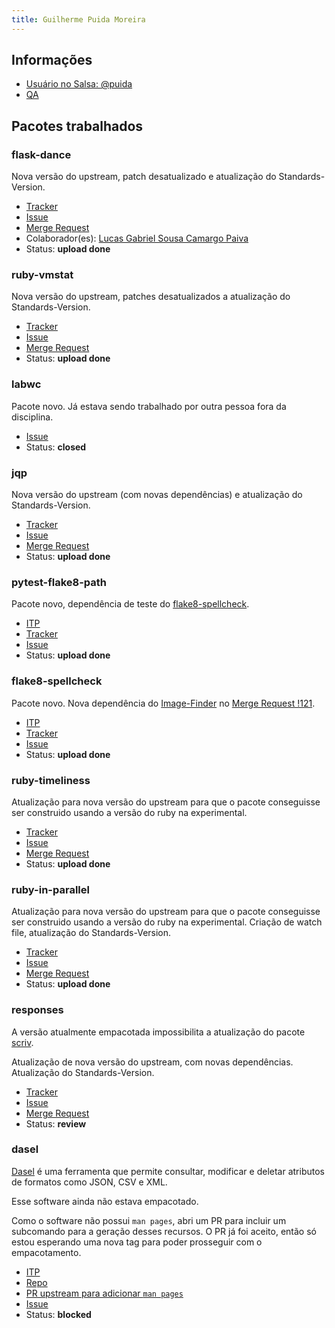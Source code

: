 ```yaml
---
title: Guilherme Puida Moreira
---
```


## Informações

- [Usuário no Salsa: @puida](https://salsa.debian.org/puida)
- [QA](https://qa.debian.org/developer.php?email=guilherme@puida.xyz)

## Pacotes trabalhados

### flask-dance

Nova versão do upstream, patch desatualizado e atualização do
Standards-Version.

- [Tracker](https://tracker.debian.org/pkg/flask-dance)
- [Issue](https://salsa.debian.org/debian-brasilia-team/docs/-/issues/62)
- [Merge Request](https://salsa.debian.org/python-team/packages/flask-dance/-/merge_requests/1)
- Colaborador(es): [Lucas Gabriel Sousa Camargo Paiva](https://salsa.debian.org/lucasgabriel-2)
- Status: **upload done**

### ruby-vmstat

Nova versão do upstream, patches desatualizados a atualização do
Standards-Version.

- [Tracker](https://tracker.debian.org/pkg/ruby-vmstat)
- [Issue](https://salsa.debian.org/debian-brasilia-team/docs/-/issues/70)
- [Merge Request](https://salsa.debian.org/ruby-team/ruby-vmstat/-/merge_requests/1)
- Status: **upload done**

### labwc

Pacote novo. Já estava sendo trabalhado por outra pessoa fora da disciplina.

- [Issue](https://salsa.debian.org/debian-brasilia-team/docs/-/issues/78)
- Status: **closed**

### jqp

Nova versão do upstream (com novas dependências) e atualização do
Standards-Version.

- [Tracker](https://tracker.debian.org/pkg/jqp)
- [Issue](https://salsa.debian.org/debian-brasilia-team/docs/-/issues/79)
- [Merge Request](https://salsa.debian.org/go-team/packages/jqp/-/merge_requests/1)
- Status: **upload done**

### pytest-flake8-path

Pacote novo, dependência de teste do [flake8-spellcheck](#flake8-spellcheck).

- [ITP](https://bugs.debian.org/1054264)
- [Tracker](https://tracker.debian.org/pkg/pytest-flake8-path)
- [Issue](https://salsa.debian.org/debian-brasilia-team/docs/-/issues/89)
- Status: **upload done**

### flake8-spellcheck

Pacote novo. Nova dependência do
[Image-Finder](https://salsa.debian.org/cloud-team/image-finder) no
[Merge Request !121](https://salsa.debian.org/cloud-team/image-finder/-/merge_requests/121).

- [ITP](https://bugs.debian.org/1054413)
- [Tracker](https://tracker.debian.org/pkg/flake8-spellcheck)
- [Issue](https://salsa.debian.org/debian-brasilia-team/docs/-/issues/92)
- Status: **upload done**

### ruby-timeliness

Atualização para nova versão do upstream para que o pacote conseguisse ser
construido usando a versão do ruby na experimental.

- [Tracker](https://tracker.debian.org/pkg/ruby-timeliness)
- [Issue](https://salsa.debian.org/debian-brasilia-team/docs/-/issues/94)
- [Merge Request](https://salsa.debian.org/ruby-team/ruby-timeliness/-/merge_requests/1)
- Status: **upload done**

### ruby-in-parallel

Atualização para nova versão do upstream para que o pacote conseguisse ser
construido usando a versão do ruby na experimental. Criação de watch file,
atualização do Standards-Version.

- [Tracker](https://tracker.debian.org/pkg/ruby-in-parallel)
- [Issue](https://salsa.debian.org/debian-brasilia-team/docs/-/issues/98)
- [Merge Request](https://salsa.debian.org/debian/ruby-in-parallel/-/merge_requests/5)
- Status: **upload done**

### responses

A versão atualmente empacotada impossibilita a atualização do pacote
[scriv](https://tracker.debian.org/pkg/scriv).

Atualização de nova versão do upstream, com novas dependências. Atualização do
Standards-Version.

- [Tracker](https://tracker.debian.org/pkg/responses)
- [Issue](https://salsa.debian.org/debian-brasilia-team/docs/-/issues/111)
- [Merge Request](https://salsa.debian.org/python-team/packages/responses/-/merge_requests/5)
- Status: **review**

### dasel

[Dasel](https://github.com/TomWright/dasel) é uma ferramenta que permite
consultar, modificar e deletar atributos de formatos como JSON, CSV e XML.

Esse software ainda não estava empacotado.

Como o software não possui `man pages`, abri um PR para incluir um subcomando
para a geração desses recursos. O PR já foi aceito, então só estou esperando
uma nova tag para poder prosseguir com o empacotamento.

- [ITP](https://bugs.debian.org/cgi-bin/bugreport.cgi?bug=988063)
- [Repo](https://salsa.debian.org/puida/dasel)
- [PR upstream para adicionar `man pages`](https://github.com/TomWright/dasel/pull/375)
- [Issue](https://salsa.debian.org/debian-brasilia-team/docs/-/issues/123)
- Status: **blocked**
